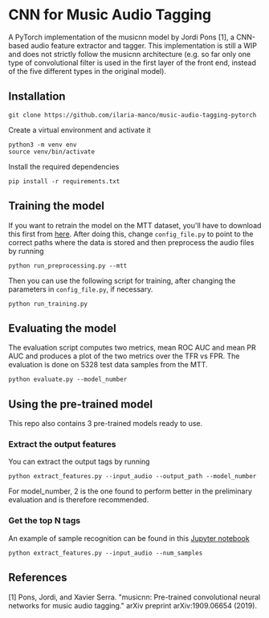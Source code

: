 # CNN for Music Audio Tagging

A PyTorch implementation of the musicnn model by Jordi Pons [1], a CNN-based audio feature extractor and tagger.
This implementation is still a WIP and does not strictly follow the musicnn architecture (e.g. so far only one type of convolutional filter is used in the first layer of the front end, instead of the five different types in the original model).

## Installation
```
git clone https://github.com/ilaria-manco/music-audio-tagging-pytorch
```
Create a virtual environment and activate it
```
python3 -m venv env
source venv/bin/activate
```
Install the required dependencies 
```
pip install -r requirements.txt 
```
## Training the model
If you want to retrain the model on the MTT dataset, you'll have to download this first from [here](http://mirg.city.ac.uk/codeapps/the-magnatagatune-dataset). After doing this, change ```config_file.py``` to point to the correct paths where the data is stored and then preprocess the audio files by running
```
python run_preprocessing.py --mtt         
```
Then you can use the following script for training, after changing the parameters in ```config_file.py```, if necessary.
```
python run_training.py         
```

## Evaluating the model
The evaluation script computes two metrics, mean ROC AUC and mean PR AUC and produces a plot of the two metrics over the TFR vs FPR. The evaluation is done on 5328 test data samples from the MTT. 
```
python evaluate.py --model_number    
```

## Using the pre-trained model
This repo also contains 3 pre-trained models ready to use. 

### Extract the output features
You can extract the output tags by running
```
python extract_features.py --input_audio --output_path --model_number    
```
For model_number, 2 is the one found to perform better in the preliminary evaluation and is therefore recommended.
### Get the top N tags
An example of sample recognition can be found in this [Jupyter notebook](https://github.com/ilaria-manco/music-audio-tagging-pytorch/blob/master/src/Sample%20Recognition.ipynb)
```
python extract_features.py --input_audio --num_samples    
```

## References
[1] Pons, Jordi, and Xavier Serra. "musicnn: Pre-trained convolutional neural networks for music audio tagging." arXiv preprint arXiv:1909.06654 (2019).
